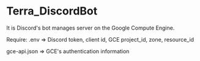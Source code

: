 # Terra_DiscordBot

It is Discord's bot manages server on the Google Compute Engine.

Require:
.env => Discord token, client id, GCE project_id, zone, resource_id

gce-api.json => GCE's authentication information